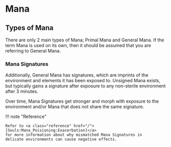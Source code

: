 # Mana
## Types of Mana
There are only 2 main types of Mana; Primal Mana and General Mana.
If the term Mana is used on its own, then it should be assumed
that you are referring to General Mana.

### Mana Signatures
Additionally, General Mana has signatures, which are imprints of the
environment and elements it has been exposed to.
Unsigned Mana exists, but typically gains a signature after exposure
to any non-sterile environment after 3 minutes.

Over time, Mana Signatures get stronger and morph with exposure
to the environment and/or Mana that does not share the same signature.

!!! note "Reference"

    Refer to <a class="reference" href="/">[Souls:Mana_Poisioning:Exacerbation]</a>
    for more information about why mismatched Mana Signatures in
    delicate environments can cause negative effects.
